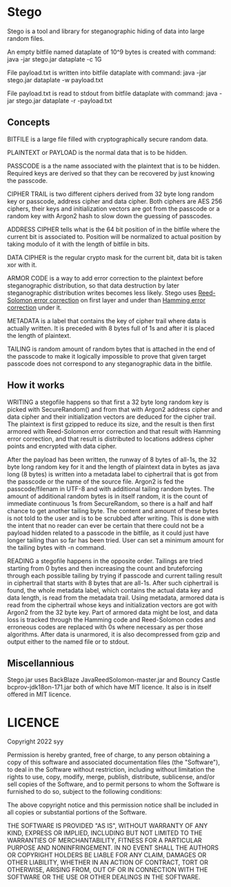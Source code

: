Stego
=====

Stego is a tool and library for steganographic hiding of data into large random files.

An empty bitfile named dataplate of 10^9 bytes is created with command:
java -jar stego.jar dataplate -c 1G

File payload.txt is written into bitfile dataplate with command:
java -jar stego.jar dataplate -w payload.txt

File payload.txt is read to stdout from bitfile dataplate with command:
java -jar stego.jar dataplate -r -payload.txt


Concepts
--------

BITFILE is a large file filled with cryptographically secure random data.

PLAINTEXT or PAYLOAD is the normal data that is to be hidden.

PASSCODE is a the name associated with the plaintext that is to be hidden. Required keys are derived so that they can be recovered by just knowing the passcode.

CIPHER TRAIL is two different ciphers derived from 32 byte long random key or passcode, address cipher and data cipher. Both ciphers are AES 256 ciphers, their keys and initialization vectors are got from the passcode or a random key with Argon2 hash to slow down the guessing of passcodes.

ADDRESS CIPHER tells what is the 64 bit position of in the bitfile where the current bit is associated to. Position will be normalized to actual position by taking modulo of it with the length of bitfile in bits.

DATA CIPHER is the regular crypto mask for the current bit, data bit is taken xor with it.

ARMOR CODE is a way to add error correction to the plaintext before steganographic distribution, so that data destruction by later steganographic distribution writes becomes less likely. Stego uses [Reed-Solomon error correction](https://en.wikipedia.org/wiki/Reed%E2%80%93Solomon_error_correction) on first layer and under than [Hamming error correction](https://en.wikipedia.org/wiki/Hamming_code) under it.

METADATA is a label that contains the key of cipher trail where data is actually written. It is preceded with 8 bytes full of 1s and after it is placed the length of plaintext.

TAILING is random amount of random bytes that is attached in the end of the passcode to make it logically impossible to prove that given target passcode does not correspond to any steganographic data in the bitfile.

How it works
------------

WRITING a stegofile happens so that first a 32 byte long random key is picked with SecureRandom() and from that with Argon2 address cipher and data cipher and their initialization vectors are deduced for the cipher trail. The plaintext is first gzipped to reduce its size, and the result is then first armored with Reed-Solomon error correction and that result with Hamming error correction, and that result is distributed to locations address cipher points and encrypted with data cipher.

After the payload has been written, the runway of 8 bytes of all-1s, the 32 byte long random key for it and the length of plaintext data in bytes as java long (8 bytes) is written into a metadata label to ciphertrail that is got from the passcode or the name of the source file. Argon2 is fed the passcode/filenam in UTF-8 and with additional tailing random bytes. The amount of additional random bytes is in itself random, it is the count of immediate continuous 1s from SecureRandom, so there is a half and half chance to get another tailing byte. The content and amount of these bytes is not told to the user and is to be scrubbed after writing. This is done with the intent that no reader can ever be certain that there could not be a payload hidden related to a passcode in the bitfile, as it could just have longer tailing than so far has been tried. User can set a minimum amount for the tailing bytes with -n command.

READING a stegofile happens in the opposite order. Tailings are tried starting from 0 bytes and then increasing the count and bruteforcing through each possible tailing by trying if passcode and current tailing result in ciphertrail that starts with 8 bytes that are all-1s. After such ciphertrail is found, the whole metadata label, which contains the actual data key and data length, is read from the metadata trail. Using metadata, armored data is read from the ciphertrail whose keys and initialization vectors are got with Argon2 from the 32 byte key. Part of armored data might be lost, and data loss is tracked through the Hamming code and Reed-Solomon codes and erroneous codes are replaced with 0s where necessary as per those algorithms. After data is unarmored, it is also decompressed from gzip and output either to the named file or to stdout.

Miscellannious
--------------

Stego.jar uses BackBlaze JavaReedSolomon-master.jar and Bouncy Castle bcprov-jdk18on-171.jar both of which have MIT licence. It also is in itself offered in MIT licence.


LICENCE
=======

Copyright 2022 syy

Permission is hereby granted, free of charge, to any person obtaining a copy of this software and associated documentation files (the "Software"), to deal in the Software without restriction, including without limitation the rights to use, copy, modify, merge, publish, distribute, sublicense, and/or sell copies of the Software, and to permit persons to whom the Software is furnished to do so, subject to the following conditions:

The above copyright notice and this permission notice shall be included in all copies or substantial portions of the Software.

THE SOFTWARE IS PROVIDED "AS IS", WITHOUT WARRANTY OF ANY KIND, EXPRESS OR IMPLIED, INCLUDING BUT NOT LIMITED TO THE WARRANTIES OF MERCHANTABILITY, FITNESS FOR A PARTICULAR PURPOSE AND NONINFRINGEMENT. IN NO EVENT SHALL THE AUTHORS OR COPYRIGHT HOLDERS BE LIABLE FOR ANY CLAIM, DAMAGES OR OTHER LIABILITY, WHETHER IN AN ACTION OF CONTRACT, TORT OR OTHERWISE, ARISING FROM, OUT OF OR IN CONNECTION WITH THE SOFTWARE OR THE USE OR OTHER DEALINGS IN THE SOFTWARE.